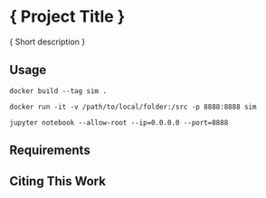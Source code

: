 # { Project Title }

{ Short description }

## Usage
```
docker build --tag sim .

docker run -it -v /path/to/local/folder:/src -p 8888:8888 sim

jupyter notebook --allow-root --ip=0.0.0.0 --port=8888
```
## Requirements

## Citing This Work
